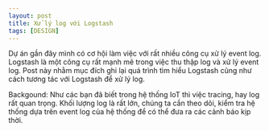 ```yaml
---
layout: post
title: Xử lý log với Logstash
tags: [DESIGN]
---
```


Dự án gần đây mình có cơ hội làm việc với rất nhiều công cụ xử lý event log. Logstash là một công cụ rất mạnh mẽ trong việc thu thập log và xử lý event log. 
Post này nhằm mục đích ghi lại quá trình tìm hiểu Logstash cũng như cách tương tác với Logstash để xử lý log. 

Backgound: 
Như các bạn đã biết trong hệ thống IoT thì việc tracing, hay log rất quan trọng. Khối lượng log là rất lớn, chúng ta cần theo dõi, kiểm tra hệ thống dựa trên
event log của hệ thống để có thể đưa ra các cảnh báo kịp thời.
